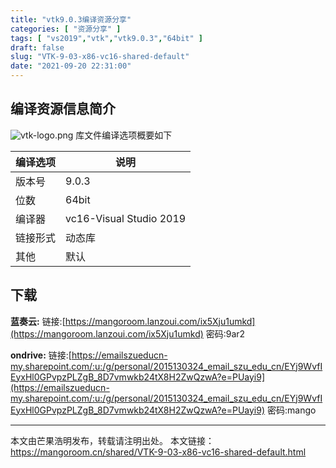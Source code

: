 ```yaml
---
title: "vtk9.0.3编译资源分享"
categories: [ "资源分享" ]
tags: [ "vs2019","vtk","vtk9.0.3","64bit" ]
draft: false
slug: "VTK-9-03-x86-vc16-shared-default"
date: "2021-09-20 22:31:00"
---
```


## 编译资源信息简介
![vtk-logo.png][1]
库文件编译选项概要如下

| 编译选项 | 说明                      |
|------|-------------------------|
| 版本号  | 9.0.3                   |
| 位数   | 64bit                   |
| 编译器  | vc16-Visual Studio 2019 |
| 链接形式 | 动态库                     |
| 其他   | 默认                      |

## 下载

**蓝奏云:**
链接:[https://mangoroom.lanzoui.com/ix5Xju1umkd](https://mangoroom.lanzoui.com/ix5Xju1umkd)
密码:9ar2

**ondrive:**
链接:[https://emailszueducn-my.sharepoint.com/:u:/g/personal/2015130324_email_szu_edu_cn/EYj9WvfIEyxHl0GPvpzPLZgB_8D7vmwkb24tX8H2ZwQzwA?e=PUayi9](https://emailszueducn-my.sharepoint.com/:u:/g/personal/2015130324_email_szu_edu_cn/EYj9WvfIEyxHl0GPvpzPLZgB_8D7vmwkb24tX8H2ZwQzwA?e=PUayi9)
密码:mango

---------

本文由芒果浩明发布，转载请注明出处。
本文链接：https://mangoroom.cn/shared/VTK-9-03-x86-vc16-shared-default.html

  [1]: https://mangoroom.cn/usr/uploads/2021/09/1610238771.png